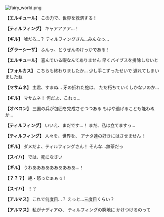 
![fairy_world.png](../images/backgrounds/fairy_world.png)

**【エルキュール】**
この力で、世界を救済する！

**【ティルフィング】**
キャアアアア…！

**【ギル】**
嘘だろ…？
ティルフィングさん…みんなっ…

**【グラーシーザ】**
ふんっ、とうぜんのけっかである！

**【エルキュール】**
喜んでいる暇なんてありません
早くバイブスを排除しないと

**【フォルカス】**
こちらも終わりましたか…
少し手こずったせいで
遅れてしまいましたね

**【マサムネ】**
主君、すまぬ…
牙の折れた蛇は、
ただ朽ちていくしかないのか…

**【ギル】**
マサムネ！
何だよ、これっ…

**【オベロン】**
三国の兵が包囲を完成させつつある
もはや逃げることも能わぬか…

**【ティルフィング】**
いいえ、まだです…！
まだ、私は立てますっ…

**【ティルフィング】**
人々を、世界を、
アナタ達の好きにはさせません！

**【ギル】**
ダメだよ、ティルフィングさん！
そんな…無茶だっ

**【スイハ】**
では、死になさい

**【ギル】**
うわああああああああああ…！

**【？？？】**
絶・怒ったぁぁっ！

**【スイハ】**
！？

**【アルマス】**
これで何度目…？
えっと…三度目くらい？

**【アルマス】**
私がナディアの、
ティルフィングの窮地に
かけつけるのって